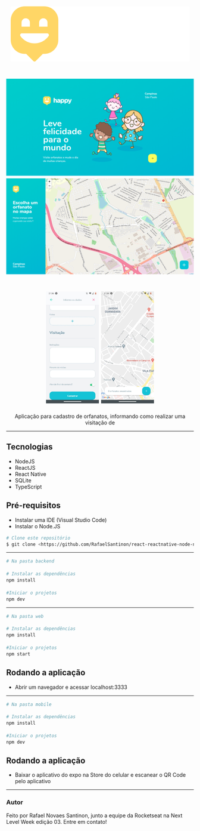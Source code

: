 <h1 align="center">
  <img alt="Happy" title="Happy" src="./web/src/images/logo.svg" />
</h1>

<h1 align="center">
  <img alt="Happy" title="Happy" src="./images/happyweb.png" />
  <img alt="Happy" title="Happy" src="./images/map-happy.png" />
</h1>

<h1 align="center">
  <img height="300" alt="Happy" title="Happy" src="./images/happy-form.jpeg" />
  <img height="300" alt="Happy" title="Happy" src="./images/happy-mobile.jpeg" />
</h1>

<p align="center">Aplicação para cadastro de orfanatos, informando como realizar uma visitação de</p>

---
## Tecnologias

- NodeJS
- ReactJS
- React Native
- SQLite
- TypeScript

## Pré-requisitos

- Instalar uma IDE (Visual Studio Code)
- Instalar o Node.JS

```bash
# Clone este repositório
$ git clone <https://github.com/RafaelSantinon/react-reactnative-node-nlw03>
```
---
```bash
# Na pasta backend

# Instalar as dependências
npm install

#Iniciar o projetos
npm dev
```
---
```bash
# Na pasta web

# Instalar as dependências
npm install

#Iniciar o projetos
npm start
```
## Rodando a aplicação

- Abrir um navegador e acessar localhost:3333
---
```bash
# Na pasta mobile

# Instalar as dependências
npm install

#Iniciar o projetos
npm dev
```
## Rodando a aplicação

- Baixar o aplicativo do expo na Store do celular e escanear o QR Code pelo aplicativo
---
### Autor

Feito por Rafael Novaes Santinon, junto a equipe da Rocketseat na Next Level Week edição 03. Entre em contato!